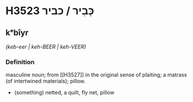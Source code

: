 # H3523 כְּבִיר / כביר

## kᵉbîyr

_(keb-eer | keh-BEER | keh-VEER)_

### Definition

masculine noun; from [[H3527]] in the original sense of plaiting; a matrass (of intertwined materials); pillow.

- (something) netted, a quilt, fly net, pillow
